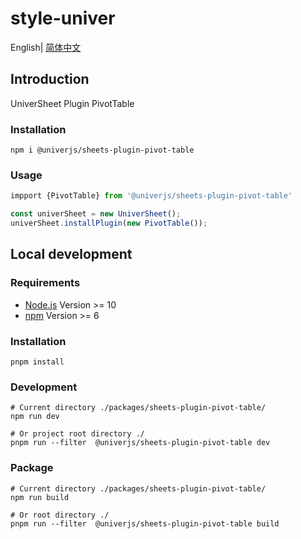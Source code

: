 # style-univer

English| [简体中文](./README-zh.md)

## Introduction

UniverSheet Plugin PivotTable

### Installation

```shell
npm i @univerjs/sheets-plugin-pivot-table
```

### Usage

```js
impport {PivotTable} from '@univerjs/sheets-plugin-pivot-table'

const univerSheet = new UniverSheet();
univerSheet.installPlugin(new PivotTable());
```

## Local development

### Requirements

-   [Node.js](https://nodejs.org/en/) Version >= 10
-   [npm](https://www.npmjs.com/) Version >= 6

### Installation

```
pnpm install
```

### Development

```
# Current directory ./packages/sheets-plugin-pivot-table/
npm run dev

# Or project root directory ./
pnpm run --filter  @univerjs/sheets-plugin-pivot-table dev
```

### Package

```
# Current directory ./packages/sheets-plugin-pivot-table/
npm run build

# Or root directory ./
pnpm run --filter  @univerjs/sheets-plugin-pivot-table build
```
